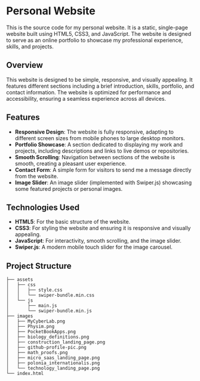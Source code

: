 # Personal Website

This is the source code for my personal website. It is a static, single-page website built using HTML5, CSS3, and JavaScript. The website is designed to serve as an online portfolio to showcase my professional experience, skills, and projects.

## Overview

This website is designed to be simple, responsive, and visually appealing. It features different sections including a brief introduction, skills, portfolio, and contact information. The website is optimized for performance and accessibility, ensuring a seamless experience across all devices.

## Features

- **Responsive Design**: The website is fully responsive, adapting to different screen sizes from mobile phones to large desktop monitors.
- **Portfolio Showcase**: A section dedicated to displaying my work and projects, including descriptions and links to live demos or repositories.
- **Smooth Scrolling**: Navigation between sections of the website is smooth, creating a pleasant user experience.
- **Contact Form**: A simple form for visitors to send me a message directly from the website.
- **Image Slider**: An image slider (implemented with Swiper.js) showcasing some featured projects or personal images.

## Technologies Used

- **HTML5**: For the basic structure of the website.
- **CSS3**: For styling the website and ensuring it is responsive and visually appealing.
- **JavaScript**: For interactivity, smooth scrolling, and the image slider.
- **Swiper.js**: A modern mobile touch slider for the image carousel.
  
## Project Structure

```plaintext
├── assets
│   ├── css
│   │   ├── style.css
│   │   └── swiper-bundle.min.css
│   └── js
│       ├── main.js
│       └── swiper-bundle.min.js
├── images
│   ├── MyCyberLab.png
│   ├── Physim.png
│   ├── PocketBookApps.png
│   ├── biology_definitions.png
│   ├── construction_landing_page.png
│   ├── github-profile-pic.png
│   ├── math_proofs.png
│   ├── micro_saas_landing_page.png
│   ├── polonia_internationalis.png
│   └── technology_landing_page.png
└── index.html
```
